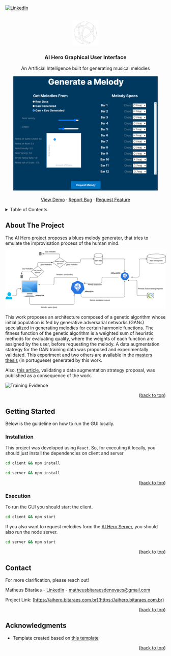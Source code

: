 <!-- Improved compatibility of back to top link: See: https://github.com/othneildrew/Best-README-Template/pull/73 -->

<!--
*** Thanks for checking out the Best-README-Template. If you have a suggestion
*** that would make this better, please fork the repo and create a pull request
*** or simply open an issue with the tag "enhancement".
*** Don't forget to give the project a star!
*** Thanks again! Now go create something AMAZING! :D
-->

<!-- PROJECT SHIELDS -->
<!--
*** I'm using markdown "reference style" links for readability.
*** Reference links are enclosed in brackets [ ] instead of parentheses ( ).
*** See the bottom of this document for the declaration of the reference variables
*** for contributors-url, forks-url, etc. This is an optional, concise syntax you may use.
*** https://www.markdownguide.org/basic-syntax/#reference-style-links
-->

[![LinkedIn][linkedin-shield]][linkedin-url]

<!-- PROJECT LOGO -->
<br />
<div align="center">
  <a href="https://github.com/matheusbitaraes/AIHeroFront">
    <img src="documents/readme/logo_white_no_bg.png" alt="Logo" width="80" height="80">
  </a>

  <h3 align="center">AI Hero Graphical User Interface</h3>

  <p align="center">
    An Artificial Intelligence built for generating musical melodies
    <br />
    <br/>
    <a href="https://github.com/matheusbitaraes/AIHeroFront">
        <img src="documents/readme/GUI.png" alt="training animation" width="90%" height="30%">
    </a>
    <br />
    <br />
    <a href="https://aihero.bitaraes.com.br">View Demo</a>
    ·
    <a href="https://github.com/matheusbitaraes/aihero/issues">Report Bug</a>
    ·
    <a href="https://github.com/matheusbitaraes/aihero/issues">Request Feature</a>
  </p>
</div>

<!-- TABLE OF CONTENTS -->

<a name="readme-top"></a>

<details>
  <summary>Table of Contents</summary>
  <ol>
    <li>
      <a href="#about-the-project">About The Project</a>
    </li>
    <li>
      <a href="#getting-started">Getting Started</a>
      <ul>
        <li><a href="#installation">Installation</a></li>
        <li><a href="#execution">Execution</a></li>
      </ul>
    </li>
    <li><a href="#contact">Contact</a></li>
    <li><a href="#acknowledgments">Acknowledgments</a></li>
  </ol>
</details>

<!-- ABOUT THE PROJECT -->

## About The Project

The AI Hero project proposes a blues melody generator, that tries to emulate the improvisation process of the human mind.

![Project Architecture][project-architecure]

This work proposes an architecture composed
of a genetic algorithm whose initial population is fed by generative adversarial networks
(GANs) specialized in generating melodies for certain harmonic functions. The fitness
function of the genetic algorithm is a weighted sum of heuristic methods for evaluating
quality, where the weights of each function are assigned by the user, before requesting
the melody. A data augmentation statregy for the GAN training data was proposed and
experimentally validated. This experiment and two others are available in the [masters thesis](https://www.ppgee.ufmg.br/defesas/2006M.PDF) (in portuguese) generated by this work.

Also, [this article](https://www.sba.org.br/cba2022/wp-content/uploads/artigos_cba2022/paper_1817.pdf), validating a data augmentation strategy proposal, was published as a consequence of the work.

![Training Evidence][training-evidence]

<p align="right">(<a href="#readme-top">back to top</a>)</p>

<!-- ### Built With

This section should list any major frameworks/libraries used to bootstrap your project. Leave any add-ons/plugins for the acknowledgements section. Here are a few examples.

- [![React][react.js]][react-url]
- [![Vue][vue.js]][vue-url]
- [![Angular][angular.io]][angular-url]
- [![Svelte][svelte.dev]][svelte-url]
- [![Laravel][laravel.com]][laravel-url]
- [![Bootstrap][bootstrap.com]][bootstrap-url]
- [![Python][python.com]][python-url]

<p align="right">(<a href="#readme-top">back to top</a>)</p> -->

<!-- GETTING STARTED -->

## Getting Started

Below is the guideline on how to run the GUI locally.

### Installation

This project was developed using `React`. So, for executing it locally, you should just install the dependencies on client and server

```sh
cd client && npm install
```

```sh
cd server && npm install
```

<!-- _Below is an example of how you can instruct your audience on installing and setting up your app. This template doesn't rely on any external dependencies or services._

1. Get a free API Key at [https://example.com](https://example.com)
2. Clone the repo
   ```sh
   git clone https://github.com/your_username_/Project-Name.git
   ```
3. Install NPM packages
   ```sh
   npm install
   ```
4. Enter your API in `config.js`
   ```js
   const API_KEY = "ENTER YOUR API";
   ``` -->

<p align="right">(<a href="#readme-top">back to top</a>)</p>

<!-- USAGE EXAMPLES -->

### Execution

To run the GUI you should start the client.

```sh
cd client && npm start
```

If you also want to request melodies form the [AI Hero Server](https://github.com/matheusbitaraes/AIHero), you should also run the node server.

```sh
cd server && npm start
```

<!-- _For more examples, please refer to the [Documentation](https://example.com)_ -->

<p align="right">(<a href="#readme-top">back to top</a>)</p>

## Contact

For more clarification, please reach out!

Matheus Bitarães - [LinkedIn](https://linkedin.com/in/matheus-bitaraes) - matheusbitaraesdenovaes@gmail.com

Project Link: [https://aihero.bitaraes.com.br](https://aihero.bitaraes.com.br)

<p align="right">(<a href="#readme-top">back to top</a>)</p>

<!-- ACKNOWLEDGMENTS -->

## Acknowledgments

- Template created based on [this template](https://github.com/othneildrew/Best-README-Template/blob/master/README.md)

<p align="right">(<a href="#readme-top">back to top</a>)</p>

<!-- MARKDOWN LINKS & IMAGES -->
<!-- https://www.markdownguide.org/basic-syntax/#reference-style-links -->

[contributors-shield]: https://img.shields.io/github/contributors/othneildrew/Best-README-Template.svg?style=for-the-badge
[contributors-url]: https://github.com/othneildrew/Best-README-Template/graphs/contributors
[forks-shield]: https://img.shields.io/github/forks/othneildrew/Best-README-Template.svg?style=for-the-badge
[forks-url]: https://github.com/othneildrew/Best-README-Template/network/members
[stars-shield]: https://img.shields.io/github/stars/othneildrew/Best-README-Template.svg?style=for-the-badge
[stars-url]: https://github.com/othneildrew/Best-README-Template/stargazers
[issues-shield]: https://img.shields.io/github/issues/othneildrew/Best-README-Template.svg?style=for-the-badge
[issues-url]: https://github.com/othneildrew/Best-README-Template/issues
[license-shield]: https://img.shields.io/github/license/othneildrew/Best-README-Template.svg?style=for-the-badge
[license-url]: https://github.com/othneildrew/Best-README-Template/blob/master/LICENSE.txt
[linkedin-shield]: https://img.shields.io/badge/-LinkedIn-black.svg?style=for-the-badge&logo=linkedin&colorB=555
[linkedin-url]: https://linkedin.com/in/matheus-bitaraes
[product-screenshot]: documents/readme/GUI.png
[project-architecure]: documents/readme/architecture.png
[training-evidence]: documents/readme/gan_training.gif
[next.js]: https://img.shields.io/badge/next.js-000000?style=for-the-badge&logo=nextdotjs&logoColor=white
[next-url]: https://nextjs.org/
[react.js]: https://img.shields.io/badge/React-20232A?style=for-the-badge&logo=react&logoColor=61DAFB
[react-url]: https://reactjs.org/
[vue.js]: https://img.shields.io/badge/Vue.js-35495E?style=for-the-badge&logo=vuedotjs&logoColor=4FC08D
[vue-url]: https://vuejs.org/
[angular.io]: https://img.shields.io/badge/Angular-DD0031?style=for-the-badge&logo=angular&logoColor=white
[angular-url]: https://angular.io/
[svelte.dev]: https://img.shields.io/badge/Svelte-4A4A55?style=for-the-badge&logo=svelte&logoColor=FF3E00
[svelte-url]: https://svelte.dev/
[laravel.com]: https://img.shields.io/badge/Laravel-FF2D20?style=for-the-badge&logo=laravel&logoColor=white
